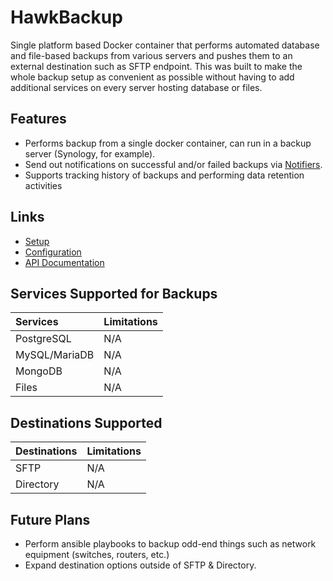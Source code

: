 # HawkBackup

Single platform based Docker container that performs automated database and file-based backups from various servers and pushes them to an external destination such as SFTP endpoint. This was built to make the whole backup setup as convenient as possible without having to add additional services on every server hosting database or files.

## Features

* Performs backup from a single docker container, can run in a backup server (Synology, for example).
* Send out notifications on successful and/or failed backups via [Notifiers](https://github.com/liiight/notifiers).
* Supports tracking history of backups and performing data retention activities

## Links

* [Setup](SETUP.md)
* [Configuration](CONFIGURATION.md)
* [API Documentation](API_DOC.md)

## Services Supported for Backups

| Services      | Limitations |
| :------------ | ----------- |
| PostgreSQL    | N/A         |
| MySQL/MariaDB | N/A         |
| MongoDB       | N/A         |
| Files         | N/A         |

## Destinations Supported

| Destinations | Limitations |
| :----------- | ----------- |
| SFTP         | N/A         |
| Directory    | N/A         |

## Future Plans

* Perform ansible playbooks to backup odd-end things such as network equipment (switches, routers, etc.)
* Expand destination options outside of SFTP & Directory.
